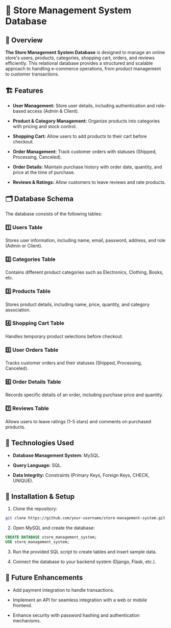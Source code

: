 # 🛒 Store Management System Database
## 📌 Overview
**The Store Management System Database** is designed to manage an online store's users, products, categories, shopping cart, orders, and reviews efficiently. This relational database provides a structured and scalable approach to handling e-commerce operations, from product management to customer transactions.

## 🏗 Features
- **User Management:** Store user details, including authentication and role-based access (Admin & Client).

- **Product & Category Management:** Organize products into categories with pricing and stock control.

- **Shopping Cart:** Allow users to add products to their cart before checkout.

- **Order Management:** Track customer orders with statuses (Shipped, Processing, Canceled).

- **Order Details:** Maintain purchase history with order date, quantity, and price at the time of purchase.

- **Reviews & Ratings:** Allow customers to leave reviews and rate products.

## 🗂 Database Schema
The database consists of the following tables:

### 1️⃣ Users Table
Stores user information, including name, email, password, address, and role (Admin or Client).

### 2️⃣ Categories Table
Contains different product categories such as Electronics, Clothing, Books, etc.

### 3️⃣ Products Table
Stores product details, including name, price, quantity, and category association.

### 4️⃣ Shopping Cart Table
Handles temporary product selections before checkout.

### 5️⃣ User Orders Table
Tracks customer orders and their statuses (Shipped, Processing, Canceled).

### 6️⃣ Order Details Table
Records specific details of an order, including purchase price and quantity.

### 7️⃣ Reviews Table
Allows users to leave ratings (1-5 stars) and comments on purchased products.

## 🔧 Technologies Used
- **Database Management System:** MySQL.

- **Query Language:** SQL.

- **Data Integrity:** Constraints (Primary Keys, Foreign Keys, CHECK, UNIQUE).

## 📜 Installation & Setup
1. Clone the repository:
```bash
git clone https://github.com/your-username/store-management-system.git

```

2. Open MySQL and create the database:
```sql
CREATE DATABASE store_management_system;
USE store_management_system;
```

3. Run the provided SQL script to create tables and insert sample data.

4. Connect the database to your backend system (Django, Flask, etc.).

## 📌 Future Enhancements
- Add payment integration to handle transactions.

- Implement an API for seamless integration with a web or mobile frontend.

- Enhance security with password hashing and authentication mechanisms.